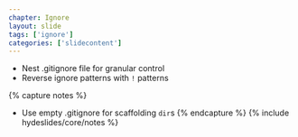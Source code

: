 ```yaml
---
chapter: Ignore
layout: slide
tags: ['ignore']
categories: ['slidecontent']
---
```


* Nest .gitignore file for granular control
* Reverse ignore patterns with `!` patterns

{% capture notes %}
* Use empty .gitignore for scaffolding `dir`s
{% endcapture %}
{% include hydeslides/core/notes %}
